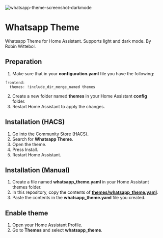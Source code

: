 ![whatsapp-theme-screenshot-darkmode](https://user-images.githubusercontent.com/27996405/156218537-c1f58489-7d0e-4c97-8d88-4689b8b404a2.png)

# Whatsapp Theme

Whatsapp Theme for Home Assistant. Supports light and dark mode.
By Robin Wittebol.

## Preparation

1. Make sure that in your **configuration.yaml** file you have the following:

```
frontend:
  themes: !include_dir_merge_named themes
```

2. Create a new folder named **themes** in your Home Assistant **config** folder.
3. Restart Home Assistant to apply the changes.

## Installation (HACS)

1. Go into the Community Store (HACS).
2. Search for **Whatsapp Theme**.
3. Open the theme.
4. Press Install.
5. Restart Home Assistant.

## Installation (Manual)

1. Create a file named **whatsapp_theme.yaml** in your Home Assistant themes folder.
2. In this repository, copy the contents of **[themes/whatsapp_theme.yaml](https://github.com/robinwittebol/whatsapp-theme/blob/main/themes/whatsapp_theme.yaml)**.
3. Paste the contents in the **whatsapp_theme.yaml** file you created.

## Enable theme

1. Open your Home Assistant Profile.
2. Go to **Themes** and select **whatsapp_theme**.
